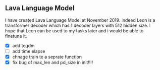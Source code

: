 ## Lava Language Model

I have created Lava Language Model at November 2019. Indeed Leon is a transformer decoder which has 1 decoder layers with 512 hidden size. I hope that Leon can be used to my tasks later and i would be able to finetune it.

- [x] add teqdm
- [ ] add time elapse
- [x] chnage train to a seprate function
- [x] fix bug of max_len and pd_size in init!!!!
